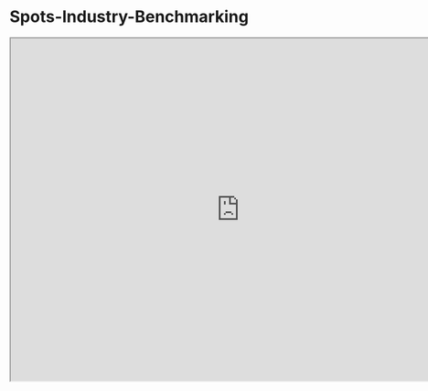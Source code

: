 # Spots-Industry-Benchmarking

<!DOCTYPE html>
<html>
<head>
    <title>Embedded Tableau Dashboard</title>
</head>
<body>
    <!-- Paste your Tableau embed URL here -->
    <iframe src="https://public.tableau.com/views/SportsIndustryBenchmarks/Story1" width="800" height="600"></iframe>
</body>
</html>
